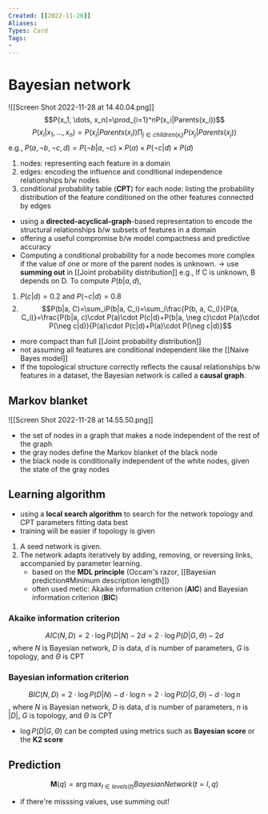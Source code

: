 ```yaml
---
Created: [[2022-11-26]]
Aliases: 
Types: Card
Tags: 
- 
---
```

# Bayesian network
![[Screen Shot 2022-11-28 at 14.40.04.png]]
$$P(x_1, \dots, x_n)=\prod_{i=1}^nP(x_i|Parents(x_i))$$
$$P(x_i|x_1, \dots, x_n)=P(x_i|Parents(x_i))\prod_{j\in children(x_i)}P(x_j|Parents(x_j))$$
e.g., $P(a, \neg b, \neg c, d)=P(\neg b|a, \neg c)\times P(a)\times P(\neg c|d)\times P(d)$

1. nodes: 
   representing each feature in a domain
2. edges: 
   encoding the influence and conditional independence relationships b/w nodes
3. conditional probability table (**CPT**) for each node: 
   listing the probability distribution of the feature conditioned on the other features  connected by edges

- using a **directed-acyclical-graph**-based representation to encode the structural relationships b/w subsets of features in a domain
- offering a useful compromise b/w model compactness and predictive accuracy
- Computing a conditional probability for a node becomes more complex if the value of one or more of the parent nodes is unknown. → use **summing out** in [[Joint probability distribution]]
e.g., If C is unknown, B depends on D. To compute $P(b|a, d)$, 
1. $P(c|d)=0.2$ and $P(\neg c|d)=0.8$
2. $$P(b|a, C)=\sum_iP(b|a, C_i)=\sum_i\frac{P(b, a, C_i)}{P(a, C_i)}=\frac{P(b|a, c)\cdot P(a)\cdot P(c|d)+P(b|a, \neg c)\cdot P(a)\cdot P(\neg c|d)}{P(a)\cdot P(c|d)+P(a)\cdot P(\neg c|d)}$$

- more compact than full [[Joint probability distribution]]
- not assuming all features are conditional independent like the [[Naive Bayes model]]
- If the topological structure correctly reflects the causal relationships b/w features in a dataset, the Bayesian network is called a **causal graph**. 

## Markov blanket
![[Screen Shot 2022-11-28 at 14.55.50.png]]
- the set of nodes in a graph that makes a node independent of the rest of the graph
- the gray nodes define the Markov blanket of the black node
- the black node is conditionally independent of the white nodes, given the state of the gray nodes

## Learning algorithm
- using a **local search algorithm** to search for the network topology and CPT parameters fitting data best
- training will be easier if topology is given
1. A seed network is given. 
2. The network adapts iteratively by adding, removing, or reversing links, accompanied by parameter learning. 
   - based on the **MDL principle** (Occam's razor, [[Bayesian prediction#Minimum description length]])
   - often used metic: Akaike information criterion (**AIC**) and Bayesian information criterion (**BIC**)

### Akaike information criterion
$$AIC(N, D)=2\cdot\log P(D|N)-2d=2\cdot\log P(D|G,\Theta)-2d$$
, where $N$ is Bayesian network, 
$D$ is data, 
$d$ is number of parameters, 
$G$ is topology, 
and $\Theta$ is CPT
### Bayesian information criterion
$$BIC(N, D)=2\cdot\log P(D|N)-d\cdot\log n=2\cdot\log P(D|G, \Theta)-d\cdot\log n$$
, where $N$ is Bayesian network, 
$D$ is data, 
$d$ is number of parameters, 
$n$ is $|D|$, 
$G$ is topology, 
and $\Theta$ is CPT
- $\log P(D|G, \Theta)$ can be compted using metrics such as **Bayesian score** or the **K2 score**

## Prediction
$$\mathbf{M}(q)=\arg\max_{l\in levels(t)}BayesianNetwork(t=l, q)$$
- if there're misssing values, use summing out!
